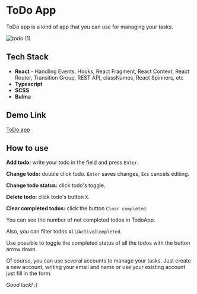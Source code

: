 
# ToDo App
ToDo app is a kind of app that you can use for managing your tasks. 

![todo (1)](https://user-images.githubusercontent.com/107570670/212058383-794f9ddd-9164-4301-af87-5bab4c440e37.gif)

## Tech Stack

- **React** - Handling Events, Hooks, React Fragment, React Context, React Router, Transition Group, REST API, classNames, React Spinners, etc 
- **Typescript** 
- **SCSS**
- **Bulma** 






## Demo Link
[ToDo app](https://maryna-mazur.github.io/todo-app/)
## How to use
**Add todo:** write your todo in the field and press `Enter`.

**Change todo:** double click todo. `Enter` saves changes, `Ecs` cancels editing.

**Change todo status:** click todo's toggle.

**Delete todo:** click todo's button `X`.

**Clear completed todos:** click the button `Clear completed`.

You can see the number of not completed todos in TodoApp.

Also, you can filter todos `All`/`Active`/`Completed`.

Use possible to toggle the completed status of all the todos with the button arrow down. 

Of course, you can use several accounts to manage your tasks. Just create a new account, writing your email and name or use your existing account just fill in the form.

*Good luck! :)* 
